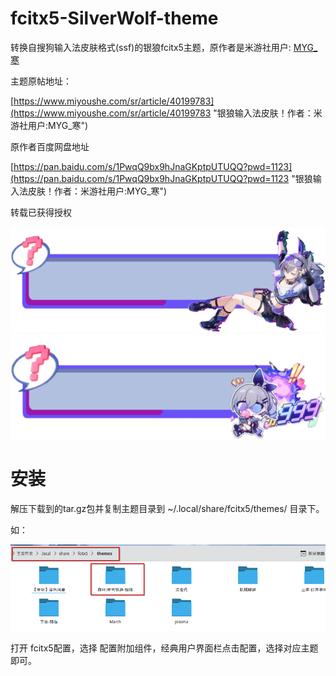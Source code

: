# fcitx5-SilverWolf-theme
转换自搜狗输入法皮肤格式(ssf)的银狼fcitx5主题，原作者是米游社用户: [MYG_寒](https://www.miyoushe.com/sr/accountCenter/postList?id=79952500 "MYG_寒的米游社主页")

主题原帖地址：

[https://www.miyoushe.com/sr/article/40199783](https://www.miyoushe.com/sr/article/40199783 "银狼输入法皮肤！作者：米游社用户:MYG_寒")

原作者百度网盘地址

[https://pan.baidu.com/s/1PwqQ9bx9hJnaGKptpUTUQQ?pwd=1123](https://pan.baidu.com/s/1PwqQ9bx9hJnaGKptpUTUQQ?pwd=1123 "银狼输入法皮肤！作者：米游社用户:MYG_寒")

<p>转载已获得授权</p>

![](skin1_2.png)
![](skin2_1.png)


# 安装
<p>解压下载到的tar.gz包并复制主题目录到 ~/.local/share/fcitx5/themes/ 目录下。</p>
如：

![安装](屏幕截图_20241224_013048.png)

<p>打开 fcitx5配置，选择 配置附加组件，经典用户界面栏点击配置，选择对应主题即可。</p>
